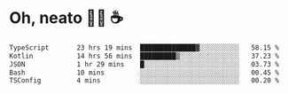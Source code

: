 # Oh, neato 🧑‍💻 ☕

<!--START_SECTION:waka-->

```txt
TypeScript       23 hrs 19 mins  ██████████████▓░░░░░░░░░░   58.15 %
Kotlin           14 hrs 56 mins  █████████▒░░░░░░░░░░░░░░░   37.23 %
JSON             1 hr 29 mins    █░░░░░░░░░░░░░░░░░░░░░░░░   03.73 %
Bash             10 mins         ░░░░░░░░░░░░░░░░░░░░░░░░░   00.45 %
TSConfig         4 mins          ░░░░░░░░░░░░░░░░░░░░░░░░░   00.20 %
```

<!--END_SECTION:waka-->
